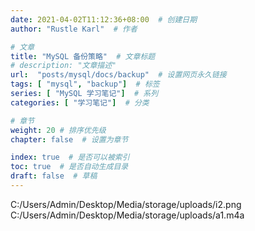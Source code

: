 ```yaml
---
date: 2021-04-02T11:12:36+08:00  # 创建日期
author: "Rustle Karl"  # 作者

# 文章
title: "MySQL 备份策略"  # 文章标题
# description: "文章描述"
url:  "posts/mysql/docs/backup"  # 设置网页永久链接
tags: [ "mysql", "backup"]  # 标签
series: [ "MySQL 学习笔记"]  # 系列
categories: [ "学习笔记"]  # 分类

# 章节
weight: 20 # 排序优先级
chapter: false  # 设置为章节

index: true  # 是否可以被索引
toc: true  # 是否自动生成目录
draft: false  # 草稿
---
```


C:/Users/Admin/Desktop/Media/storage/uploads/i2.png
C:/Users/Admin/Desktop/Media/storage/uploads/a1.m4a
